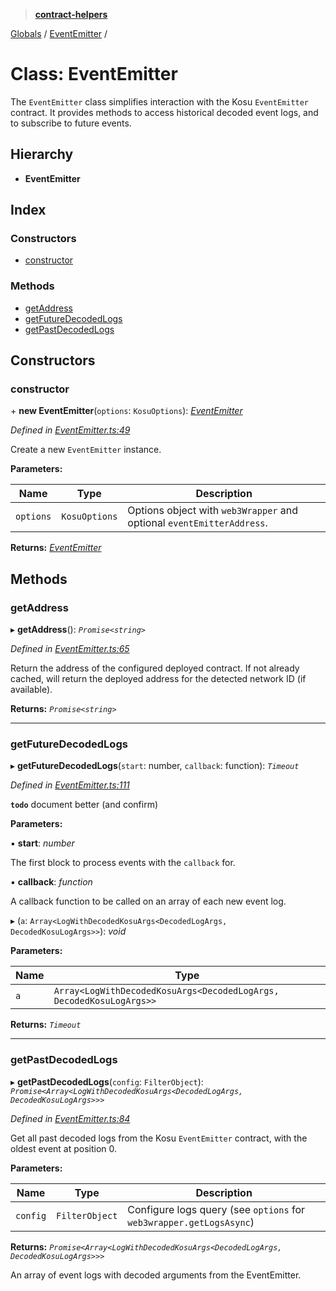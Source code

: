 > **[contract-helpers](../README.md)**

[Globals](../globals.md) / [EventEmitter](eventemitter.md) /

# Class: EventEmitter

The `EventEmitter` class simplifies interaction with the Kosu `EventEmitter`
contract. It provides methods to access historical decoded event logs, and
to subscribe to future events.

## Hierarchy

-   **EventEmitter**

## Index

### Constructors

-   [constructor](eventemitter.md#constructor)

### Methods

-   [getAddress](eventemitter.md#getaddress)
-   [getFutureDecodedLogs](eventemitter.md#getfuturedecodedlogs)
-   [getPastDecodedLogs](eventemitter.md#getpastdecodedlogs)

## Constructors

### constructor

\+ **new EventEmitter**(`options`: `KosuOptions`): _[EventEmitter](eventemitter.md)_

_Defined in [EventEmitter.ts:49](https://github.com/ParadigmFoundation/kosu-monorepo/blob/515d6d59/packages/kosu-contract-helpers/src/EventEmitter.ts#L49)_

Create a new `EventEmitter` instance.

**Parameters:**

| Name      | Type          | Description                                                           |
| --------- | ------------- | --------------------------------------------------------------------- |
| `options` | `KosuOptions` | Options object with `web3Wrapper` and optional `eventEmitterAddress`. |

**Returns:** _[EventEmitter](eventemitter.md)_

## Methods

### getAddress

▸ **getAddress**(): _`Promise<string>`_

_Defined in [EventEmitter.ts:65](https://github.com/ParadigmFoundation/kosu-monorepo/blob/515d6d59/packages/kosu-contract-helpers/src/EventEmitter.ts#L65)_

Return the address of the configured deployed contract. If not already cached,
will return the deployed address for the detected network ID (if available).

**Returns:** _`Promise<string>`_

---

### getFutureDecodedLogs

▸ **getFutureDecodedLogs**(`start`: number, `callback`: function): _`Timeout`_

_Defined in [EventEmitter.ts:111](https://github.com/ParadigmFoundation/kosu-monorepo/blob/515d6d59/packages/kosu-contract-helpers/src/EventEmitter.ts#L111)_

**`todo`** document better (and confirm)

**Parameters:**

▪ **start**: _number_

The first block to process events with the `callback` for.

▪ **callback**: _function_

A callback function to be called on an array of each new event log.

▸ (`a`: `Array<LogWithDecodedKosuArgs<DecodedLogArgs, DecodedKosuLogArgs>>`): _void_

**Parameters:**

| Name | Type                                                                |
| ---- | ------------------------------------------------------------------- |
| `a`  | `Array<LogWithDecodedKosuArgs<DecodedLogArgs, DecodedKosuLogArgs>>` |

**Returns:** _`Timeout`_

---

### getPastDecodedLogs

▸ **getPastDecodedLogs**(`config`: `FilterObject`): _`Promise<Array<LogWithDecodedKosuArgs<DecodedLogArgs, DecodedKosuLogArgs>>>`_

_Defined in [EventEmitter.ts:84](https://github.com/ParadigmFoundation/kosu-monorepo/blob/515d6d59/packages/kosu-contract-helpers/src/EventEmitter.ts#L84)_

Get all past decoded logs from the Kosu `EventEmitter` contract, with the
oldest event at position 0.

**Parameters:**

| Name     | Type           | Description                                                         |
| -------- | -------------- | ------------------------------------------------------------------- |
| `config` | `FilterObject` | Configure logs query (see `options` for `web3wrapper.getLogsAsync`) |

**Returns:** _`Promise<Array<LogWithDecodedKosuArgs<DecodedLogArgs, DecodedKosuLogArgs>>>`_

An array of event logs with decoded arguments from the EventEmitter.
